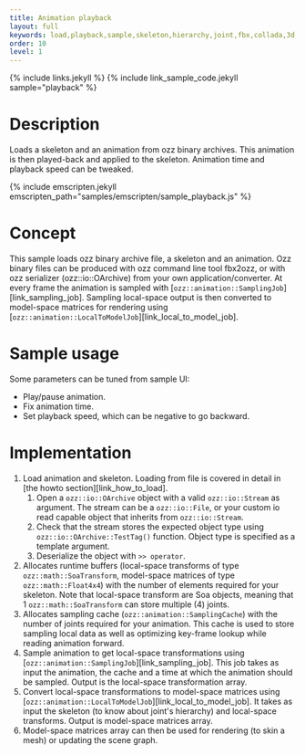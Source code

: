 ```yaml
---
title: Animation playback
layout: full
keywords: load,playback,sample,skeleton,hierarchy,joint,fbx,collada,3d,soa,local,model,space
order: 10
level: 1
---
```


{% include links.jekyll %}
{% include link_sample_code.jekyll sample="playback" %}

Description
===========
Loads a skeleton and an animation from ozz binary archives. This animation is then played-back and applied to the skeleton.
Animation time and playback speed can be tweaked.

{% include emscripten.jekyll emscripten_path="samples/emscripten/sample_playback.js" %}

Concept
=======
This sample loads ozz binary archive file, a skeleton and an animation. Ozz binary files can be produced with ozz command line tool fbx2ozz, or with ozz serializer (ozz::io::OArchive) from your own application/converter.
At every frame the animation is sampled with [`ozz::animation::SamplingJob`][link_sampling_job]. Sampling local-space output is then converted to model-space matrices for rendering using [`ozz::animation::LocalToModelJob`][link_local_to_model_job].

Sample usage
============
Some parameters can be tuned from sample UI:
- Play/pause animation.
- Fix animation time.
- Set playback speed, which can be negative to go backward.

Implementation
==============
1. Load animation and skeleton. Loading from file is covered in detail in [the howto section][link_how_to_load].
   1. Open a `ozz::io::OArchive` object with a valid `ozz::io::Stream` as argument. The stream can be a `ozz::io::File`, or your custom io read capable object that inherits from `ozz::io::Stream`.
   2. Check that the stream stores the expected object type using `ozz::io::OArchive::TestTag()` function. Object type is specified as a template argument.
   3. Deserialize the object with `>> operator`.
2. Allocates runtime buffers (local-space transforms of type `ozz::math::SoaTransform`, model-space matrices of type `ozz::math::Float4x4`) with the number of elements required for your skeleton. Note that local-space transform are Soa objects, meaning that 1 `ozz::math::SoaTransform` can store multiple (4) joints.
3. Allocates sampling cache (`ozz::animation::SamplingCache`) with the number of joints required for your animation. This cache is used to store sampling local data as well as optimizing key-frame lookup while reading animation forward.
4. Sample animation to get local-space transformations using [`ozz::animation::SamplingJob`][link_sampling_job]. This job takes as input the animation, the cache and a time at which the animation should be sampled. Output is the local-space transformation array.
5. Convert local-space transformations to model-space matrices using [`ozz::animation::LocalToModelJob`][link_local_to_model_job]. It takes as input the skeleton (to know about joint's hierarchy) and local-space transforms. Output is model-space matrices array.
6. Model-space matrices array can then be used for rendering (to skin a mesh) or updating the scene graph.
